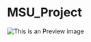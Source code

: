 # MSU_Project
![This is an Preview image](https://drive.google.com/uc?export=view&id=1tFkyKz-jKF7mxSxziWuCe4kVbwuzjVph)
